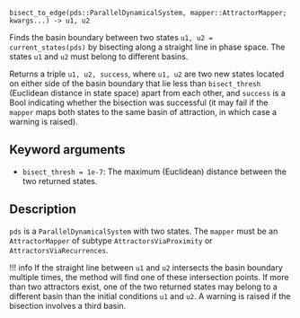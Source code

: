 ```
bisect_to_edge(pds::ParallelDynamicalSystem, mapper::AttractorMapper; kwargs...) -> u1, u2
```

Finds the basin boundary between two states `u1, u2 = current_states(pds)` by bisecting along a straight line in phase space. The states `u1` and `u2` must belong to different basins.

Returns a triple `u1, u2, success`, where `u1, u2` are two new states located on either side of the basin boundary that lie less than `bisect_thresh` (Euclidean distance in state space) apart from each other, and `success` is a Bool indicating whether the bisection was successful (it may fail if the `mapper` maps both states to the same basin of attraction, in which case a warning is raised).

## Keyword arguments

  * `bisect_thresh = 1e-7`: The maximum (Euclidean) distance between the two returned states.

## Description

`pds` is a `ParallelDynamicalSystem` with two states. The `mapper` must be an `AttractorMapper` of subtype `AttractorsViaProximity` or `AttractorsViaRecurrences`.

!!! info
    If the straight line between `u1` and `u2` intersects the basin boundary multiple times, the method will find one of these intersection points. If more than two attractors exist, one of the two returned states may belong to a different basin than the initial conditions `u1` and `u2`. A warning is raised if the bisection involves a third basin.

